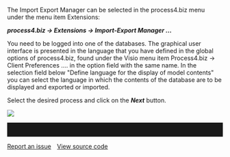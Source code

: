 The Import Export Manager can be selected in the process4.biz menu under
the menu item Extensions:

***process4.biz -&gt; Extensions -&gt; Import-Export Manager ...*** 

You need to be logged into one of the databases. The graphical user
interface is presented in the language that you have defined in the
global options of process4.biz, found under the Visio menu item
Process4.biz → Client Preferences .... in the option field with the same
name. In the selection field below "Define language for the display of
model contents" you can select the language in which the contents of the
database are to be displayed and exported or imported.

Select the desired process and click on the ***Next*** button.

![](//images.ctfassets.net/utx1h0gfm1om/2vgdcDl15akGSyKM48CuSM/3e236342244a683e42c371d172044773/329543.png)

<hr style="padding-top:2rem" />
<a href="https://github.com/process4/docs/issues" target="_blank" class="bgw btn btn-primary btn-lg shadow-sm">Report an issue</a>
<a href="https://github.com/process4/docs" target="_blank" class="bgw btn btn-primary btn-lg shadow-sm" style="margin-left:10px;">View source code</a>